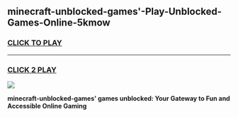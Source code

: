 
## minecraft-unblocked-games'-Play-Unblocked-Games-Online-5kmow
<h3>
<a href="https://premium76.site?title=minecraft-unblocked-games'&ref=25A">CLICK TO PLAY</a></h3>
<hr>

<h3>
<a href="https://premium76.site?title=minecraft-unblocked-games'&ref=25A">CLICK 2 PLAY</a>
  
</h3>

<a href="https://premium76.site?title=minecraft-unblocked-games'&ref=25A"><img src="https://clearcache.store/games.png"></a>


**minecraft-unblocked-games' games unblocked: Your Gateway to Fun and Accessible Online Gaming**
